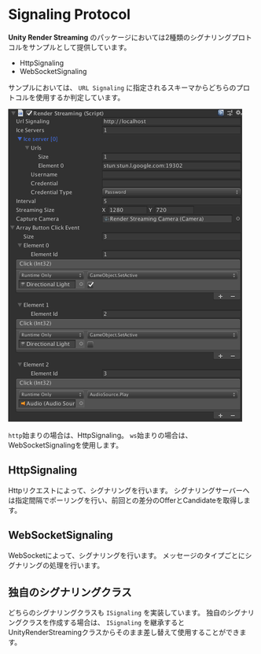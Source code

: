 # Signaling Protocol

**Unity Render Streaming** のパッケージにおいては2種類のシグナリングプロトコルをサンプルとして提供しています。

- HttpSignaling
- WebSocketSignaling

サンプルにおいては、 `URL Signaling` に指定されるスキーマからどちらのプロトコルを使用するか判定しています。

![Render Streaming backend](../images/renderstreaming_inspector.png)

`http`始まりの場合は、HttpSignaling。 `ws`始まりの場合は、WebSocketSignalingを使用します。

## HttpSignaling
Httpリクエストによって、シグナリングを行います。
シグナリングサーバーへは指定間隔でポーリングを行い、前回との差分のOfferとCandidateを取得します。

## WebSocketSignaling
WebSocketによって、シグナリングを行います。
メッセージのタイプごとにシグナリングの処理を行います。

## 独自のシグナリングクラス
どちらのシグナリングクラスも `ISignaling` を実装しています。
独自のシグナリングクラスを作成する場合は、 `ISignaling` を継承すると UnityRenderStreamingクラスからそのまま差し替えて使用することができます。


